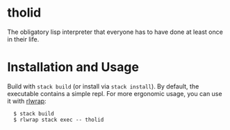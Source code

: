 # tholid

The obligatory lisp interpreter that everyone has to have done at least
once in their life.

# Installation and Usage

Build with `stack build` (or install via `stack install`).  By default,
the executable contains a simple repl.  For more ergonomic usage, you
can use it with [rlwrap]:

``` console
  $ stack build
  $ rlwrap stack exec -- tholid
```

[rlwrap]: https://github.com/hanslub42/rlwrap

